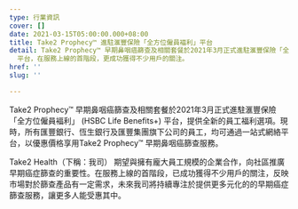 ```yaml
---
type: 行業資訊
cover: []
date: 2021-03-15T05:00:00.000+08:00
title: Take2 Prophecy™ 進駐滙豐保險「全方位僱員褔利」平台
detail: Take2 Prophecy™ 早期鼻咽癌篩查及相關套餐於2021年3月正式進駐滙豐保險「全方位僱員褔利」 (HSBC Life Benefits+)
  平台，在服務上線的首階段，更成功獲得不少用戶的關注。
href: ''
slug: ''

---
```

Take2 Prophecy™ 早期鼻咽癌篩查及相關套餐於2021年3月正式進駐滙豐保險「全方位僱員褔利」 (HSBC Life Benefits+) 平台，提供全新的員工福利選項。現時，所有匯豐銀行、恆生銀行及匯豐集團旗下公司的員工，均可通過一站式網絡平台，以優惠價格享用Take2 Prophecy™ 早期鼻咽癌篩查服務。

Take2 Health（下稱：我司） 期望與擁有龐大員工規模的企業合作，向社區推廣早期癌症篩查的重要性。在服務上線的首階段，已成功獲得不少用戶的關注，反映市場對於篩查產品有一定需求，未來我司將持續專注於提供更多元化的的早期癌症篩查服務，讓更多人能受惠其中。
